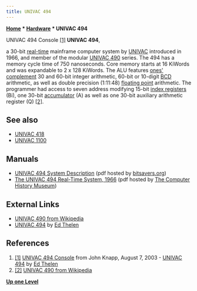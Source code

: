 ```yaml
---
title: UNIVAC 494
---
```

**[Home](Home "Home") \* [Hardware](Hardware "Hardware") \* UNIVAC 494**



 [](http://ed-thelen.org/comp-hist/vs-univac-494.html) UNIVAC 494 Console <a id="cite-note-1" href="#cite-ref-1">[1]</a> 
**UNIVAC 494**,  

a 30-bit [real-time](https://en.wikipedia.org/wiki/Real-time_computing) mainframe computer system by [UNIVAC](https://en.wikipedia.org/wiki/UNIVAC) introduced in 1966, and member of the modular [UNIVAC 490](https://en.wikipedia.org/wiki/UNIVAC_490) series. The 494 has a memory cycle time of 750 nanoseconds. Core memory starts at 16 KiWords and was expandable to 2 x 128 KiWords. The ALU features [ones' complement](https://en.wikipedia.org/wiki/Ones%27_complement) 30 and 60-bit integer arithmetic, 60-bit or 10-digit [BCD](https://en.wikipedia.org/wiki/Binary-coded_decimal) arithmetic, as well as double precision (1:11:48) [floating point](https://en.wikipedia.org/wiki/Floating_point) arithmetic. The programmer had access to seven address modifying 15-bit [index registers](https://en.wikipedia.org/wiki/Index_register) (Bi), one 30-bit [accumulator](https://en.wikipedia.org/wiki/Accumulator_(computing)) (A) as well as one 30-bit auxiliary arithmetic register (Q) <a id="cite-note-2" href="#cite-ref-2">[2]</a>. 



## See also


* [UNIVAC 418](UNIVAC_418 "UNIVAC 418")
* [UNIVAC 1100](UNIVAC_1100 "UNIVAC 1100")


## Manuals


* [UNIVAC 494 System Description](http://bitsavers.informatik.uni-stuttgart.de/pdf/univac/494/UP-4032r2_Univac494sys_1969.pdf) (pdf hosted by [bitsavers.org](http://bitsavers.informatik.uni-stuttgart.de/))
* [The UNIVAC 494 Real-Time System, 1966](http://archive.computerhistory.org/resources/text/Remington_Rand/UNIVAC.494.19xx.102646132.pdf) (pdf hosted by [The Computer History Museum](The_Computer_History_Museum "The Computer History Museum"))


## External Links


* [UNIVAC 490 from Wikipedia](https://en.wikipedia.org/wiki/UNIVAC_490)
* [UNIVAC 494](http://ed-thelen.org/comp-hist/vs-univac-494.html) by [Ed Thelen](http://ed-thelen.org/)


## References


1. <a id="cite-ref-1" href="#cite-note-1">[1]</a> [UNIVAC 494 Console](http://ed-thelen.org/comp-hist/UNIVAC-494-Console-J-Knapp.jpg) from John Knapp, August 7, 2003 - [UNIVAC 494](http://ed-thelen.org/comp-hist/vs-univac-494.html) by [Ed Thelen](http://ed-thelen.org/)
2. <a id="cite-ref-2" href="#cite-note-2">[2]</a>  [UNIVAC 490 from Wikipedia](https://en.wikipedia.org/wiki/UNIVAC_490)

**[Up one Level](Hardware "Hardware")**







 
